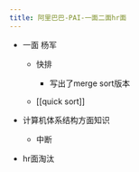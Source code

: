 ```yaml
---
title: 阿里巴巴-PAI-一面二面hr面
---
```


- 一面 杨军
	 - 快排
		 - 写出了merge sort版本

	 - [[quick sort]]

- 计算机体系结构方面知识
	 - 中断

- hr面淘汰

